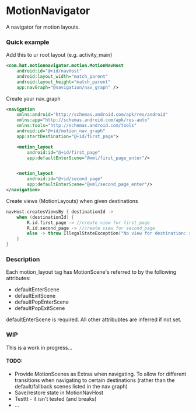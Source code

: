 # MotionNavigator
A navigator for motion layouts.

### Quick example

Add this to ur root layout (e.g. activity_main)
```xml
<com.hat.motionnavigator.motion.MotionNavHost
    android:id="@+id/navHost"
    android:layout_width="match_parent"
    android:layout_height="match_parent"
    app:navGraph="@navigation/nav_graph" />
```

Create your nav_graph
```xml
<navigation
    xmlns:android="http://schemas.android.com/apk/res/android"
    xmlns:app="http://schemas.android.com/apk/res-auto"
    xmlns:tools="http://schemas.android.com/tools"
    android:id="@+id/motion_nav_graph"
    app:startDestination="@+id/first_page">

    <motion_layout
        android:id="@+id/first_page"
        app:defaultEnterScene="@xml/first_page_enter"/>


    <motion_layout
        android:id="@+id/second_page"
        app:defaultEnterScene="@xml/second_page_enter"/>
</navigation>
```

Create views (MotionLayouts) when given destinations
```kotlin
navHost.createsViewsBy { destinationId ->
    when (destinationId) {
        R.id.first_page -> //create view for first_page
        R.id.second_page -> //create view for second_page
        else -> throw IllegalStateException("No view for destination: $destinationId")
    }
}
```

### Description
Each motion_layout tag has MotionScene's referred to by the following attributes:
- defaultEnterScene
- defaultExitScene
- defaultPopEnterScene
- defaultPopExitScene

defaultEnterScene is required. All other attribubtes are inferred if not set.

### WIP
This is a work in progress... 

#### TODO:
- Provide MotionScenes as Extras when navigating.
To allow for different transitions when navigating to certain destinations (rather than the default/fallback scenes listed in the nav graph)
- Save/restore state in MotionNavHost
- Testtt - it isn't tested (and breaks)
- ...
